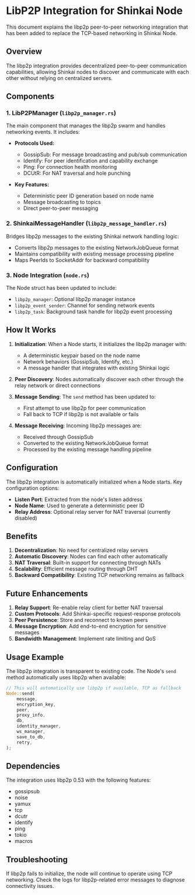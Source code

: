 # LibP2P Integration for Shinkai Node

This document explains the libp2p peer-to-peer networking integration that has been added to replace the TCP-based networking in Shinkai Node.

## Overview

The libp2p integration provides decentralized peer-to-peer communication capabilities, allowing Shinkai nodes to discover and communicate with each other without relying on centralized servers.

## Components

### 1. LibP2PManager (`libp2p_manager.rs`)

The main component that manages the libp2p swarm and handles networking events. It includes:

- **Protocols Used:**
  - GossipSub: For message broadcasting and pub/sub communication
  - Identify: For peer identification and capability exchange
  - Ping: For connection health monitoring
  - DCUtR: For NAT traversal and hole punching

- **Key Features:**
  - Deterministic peer ID generation based on node name
  - Message broadcasting to topics
  - Direct peer-to-peer messaging

### 2. ShinkaiMessageHandler (`libp2p_message_handler.rs`)

Bridges libp2p messages to the existing Shinkai network handling logic:

- Converts libp2p messages to the existing NetworkJobQueue format
- Maintains compatibility with existing message processing pipeline
- Maps PeerIds to SocketAddr for backward compatibility

### 3. Node Integration (`node.rs`)

The Node struct has been updated to include:

- `libp2p_manager`: Optional libp2p manager instance
- `libp2p_event_sender`: Channel for sending network events
- `libp2p_task`: Background task handle for libp2p event processing

## How It Works

1. **Initialization**: When a Node starts, it initializes the libp2p manager with:
   - A deterministic keypair based on the node name
   - Network behaviors (GossipSub, Identify, etc.)
   - A message handler that integrates with existing Shinkai logic

2. **Peer Discovery**: Nodes automatically discover each other through the relay network or direct connections

3. **Message Sending**: The `send` method has been updated to:
   - First attempt to use libp2p for peer communication
   - Fall back to TCP if libp2p is not available or fails

4. **Message Receiving**: Incoming libp2p messages are:
   - Received through GossipSub
   - Converted to the existing NetworkJobQueue format
   - Processed by the existing message handling pipeline

## Configuration

The libp2p integration is automatically initialized when a Node starts. Key configuration options:

- **Listen Port**: Extracted from the node's listen address
- **Node Name**: Used to generate a deterministic peer ID
- **Relay Address**: Optional relay server for NAT traversal (currently disabled)

## Benefits

1. **Decentralization**: No need for centralized relay servers
2. **Automatic Discovery**: Nodes can find each other automatically
3. **NAT Traversal**: Built-in support for connecting through NATs
4. **Scalability**: Efficient message routing through DHT
5. **Backward Compatibility**: Existing TCP networking remains as fallback

## Future Enhancements

1. **Relay Support**: Re-enable relay client for better NAT traversal
2. **Custom Protocols**: Add Shinkai-specific request-response protocols
3. **Peer Persistence**: Store and reconnect to known peers
4. **Message Encryption**: Add end-to-end encryption for sensitive messages
5. **Bandwidth Management**: Implement rate limiting and QoS

## Usage Example

The libp2p integration is transparent to existing code. The Node's `send` method automatically uses libp2p when available:

```rust
// This will automatically use libp2p if available, TCP as fallback
Node::send(
    message,
    encryption_key,
    peer,
    proxy_info,
    db,
    identity_manager,
    ws_manager,
    save_to_db,
    retry,
);
```

## Dependencies

The integration uses libp2p 0.53 with the following features:
- gossipsub
- noise
- yamux
- tcp
- dcutr
- identify
- ping
- tokio
- macros

## Troubleshooting

If libp2p fails to initialize, the node will continue to operate using TCP networking. Check the logs for libp2p-related error messages to diagnose connectivity issues. 